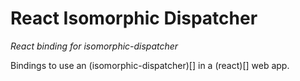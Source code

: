 # React Isomorphic Dispatcher
*React binding for isomorphic-dispatcher*

Bindings to use an (isomorphic-dispatcher)[] in a (react)[] web app. 

